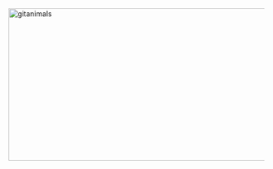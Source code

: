 <a href="https://www.gitanimals.org/">
      <img
        src="https://render.gitanimals.org/guilds/703055231396946467/draw"
        width="600"
        height="300"
        alt="gitanimals"
      />
    </a>
